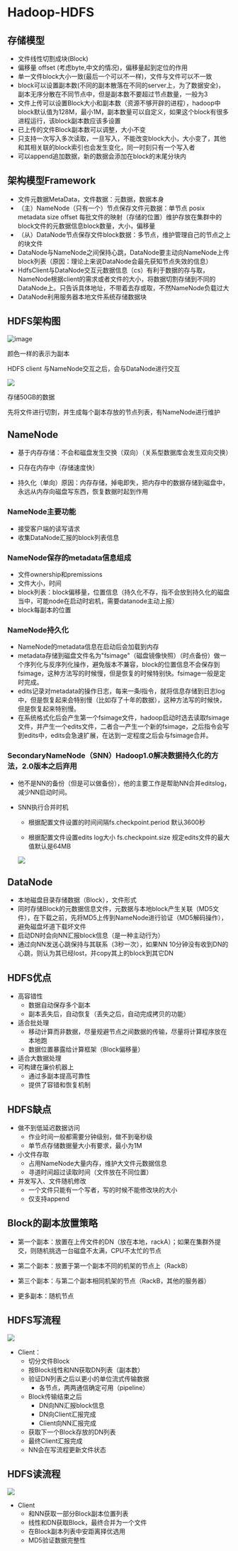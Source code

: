 # Hadoop-HDFS

## 存储模型

* 文件线性切割成块(Block)
* 偏移量 offset (考虑byte,中文的情况)，偏移量起到定位的作用      
* 单一文件block大小一致(最后一个可以不一样)，文件与文件可以不一致
* block可以设置副本数(不同的副本散落在不同的server上，为了数据安全)，副本无序分散在不同节点中，但是副本数不要超过节点数量，一般为3
* 文件上传可以设置Block大小和副本数（资源不够开辟的进程），hadoop中block默认值为128M，最小1M，副本数量可以自定义，如果这个block有很多进程运行，该block副本数应该多设置
* 已上传的文件Block副本数可以调整，大小不变
* 只支持一次写入多次读取，一旦写入，不能改变block大小，大小变了，其他和其相关联的block索引也会发生变化，同一时刻只有一个写入者
* 可以append追加数据，新的数据会添加在block的末尾分块内

## 架构模型Framework

* 文件元数据MetaData，文件数据：元数据，数据本身
* （主）NameNode（只有一个）节点保存文件元数据：单节点 posix metadata size offset 每批文件的映射（存储的位置）维护存放在集群中的block文件的元数据信息block数量，大小，偏移量
* （从）DataNode节点保存文件block数据：多节点，维护管理自己的节点之上的块文件
* DataNode与NameNode之间保持心跳，DataNode要主动向NameNode上传block列表（原因：理论上来说DataNode会最先获知节点失效的信息）
* HdfsClient与DataNode交互元数据信息（cs）有利于数据的存与取，NameNode根据client的需求或者文件的大小，将数据切割存储到不同的DataNode上。只告诉具体地址，不带着去存或取，不然NameNode负载过大
* DataNode利用服务器本地文件系统存储数据块

## HDFS架构图

![image](pic/HDFS架构图.png)

颜色一样的表示为副本

HDFS client 与NameNode交互之后，会与DataNode进行交互

![](pic/HDFS存储模型图.png)

存储50GB的数据

先将文件进行切割，并生成每个副本存放的节点列表，有NameNode进行维护

## NameNode

* 基于内存存储：不会和磁盘发生交换（双向）（关系型数据库会发生双向交换）

* 只存在内存中（存储速度快）

* 持久化（单向）原因：内存存储，掉电即失，把内存中的数据存储到磁盘中，永远从内存向磁盘写东西，恢复数据时起到作用

### NameNode主要功能

* 接受客户端的读写请求
* 收集DataNode汇报的block列表信息

### NameNode保存的metadata信息组成

* 文件ownership和premissions
* 文件大小，时间
* block列表：block偏移量，位置信息（持久化不存，指不会放到持久化的磁盘当中，可能node在启动时宕机，需要datanode主动上报）
* block每副本的位置

### NameNode持久化

* NameNode的metadata信息在启动后会加载到内存
* metadata存储到磁盘文件名为"fsimage"（磁盘镜像快照）（时点备份）做一个序列化与反序列化操作，避免版本不兼容，block的位置信息不会保存到fsimage，这种方法写的时候慢，但是恢复的时候特别快。fsimage一般是定时完成。
* edits记录对metadata的操作日志，每来一条l指令，就将信息存储到日志log中，但是恢复起来会特别慢（比如存了十年的数据），这种方法写的时候快，但是恢复起来特别慢。
* 在系统格式化后会产生第一个fsimage文件，hadoop启动时选去读取fsimage文件，并产生一个edits文件，二者合一产生一个新的fsimage，之后指令会写到edits中，edits会急速扩展，在达到一定程度之后会与fsimage合并。

### SecondaryNameNode（SNN）Hadoop1.0解决数据持久化的方法，2.0版本之后弃用

* 他不是NN的备份（但是可以做备份），他的主要工作是帮助NN合并editslog，减少NN启动时间。

* SNN执行合并时机

  * 根据配置文件设置的时间间隔fs.checkpoint.period  默认3600秒 

  * 根据配置文件设置edits log大小 fs.checkpoint.size 规定edits文件的最大值默认是64MB  

  ![](pic/Picture3.jpg)

 ## DataNode

* 本地磁盘目录存储数据（Block），文件形式
* 同时存储Block的元数据信息文件，元数据与本地block产生关联（MD5文件），在下载之前，先将MD5上传到NameNode进行验证（MD5解码操作），避免磁盘坏道下载坏文件
* 启动DN时会向NN汇报block信息（是一种主动行为）
* 通过向NN发送心跳保持与其联系（3秒一次），如果NN 10分钟没有收到DN的心跳，则认为其已经lost，并copy其上的block到其它DN

## HDFS优点

* 高容错性
  * 数据自动保存多个副本
  * 副本丢失后，自动恢复（丢失之后，自动完成拷贝的功能）
* 适合批处理
  * 移动计算而非数据，尽量规避节点之间数据的传输，尽量将计算程序放在本地跑
  * 数据位置暴露给计算框架（Block偏移量）
* 适合大数据处理
* 可构建在廉价机器上
  * 通过多副本提高可靠性
  * 提供了容错和恢复机制

## HDFS缺点

* 做不到低延迟数据访问
  * 作业时间一般都需要分钟级别，做不到毫秒级
  * 单节点存储数据量大小有要求，最小为1M
* 小文件存取
  * 占用NameNode大量内存，维护大文件元数据信息
  * 寻道时间超过读取时间（文件放在不同位置）
* 并发写入、文件随机修改
  * 一个文件只能有一个写者，写的时候不能修改块的大小
  * 仅支持append

## Block的副本放置策略

* 第一个副本：放置在上传文件的DN（放在本地，rackA）；如果在集群外提交，则随机挑选一台磁盘不太满，CPU不太忙的节点

* 第二个副本：放置于第一个副本不同的机架的节点上（RackB）
* 第三个副本：与第二个副本相同机架的节点（RackB，其他的服务器）
* 更多副本：随机节点

## HDFS写流程

![](pic/HDFS写流程.png)

* Client：
  * 切分文件Block
  * 按Block线性和NN获取DN列表（副本数）
  * 验证DN列表之后以更小的单位流式传输数据
    * 各节点，两两通信确定可用（pipeline）
  * Block传输结束之后
    * DN向NN汇报block信息
    * DN向Client汇报完成
    * Client向NN汇报完成
  * 获取下一个Block存放的DN列表
  * 最终Client汇报完成
  * NN会在写流程更新文件状态

## HDFS读流程

![](pic/HDFS读流程.png)

* Client
  * 和NN获取一部分Block副本位置列表
  * 线性和DN获取Block，最终合并为一个文件
  * 在Block副本列表中安距离择优选用
  * MD5验证数据完整性













